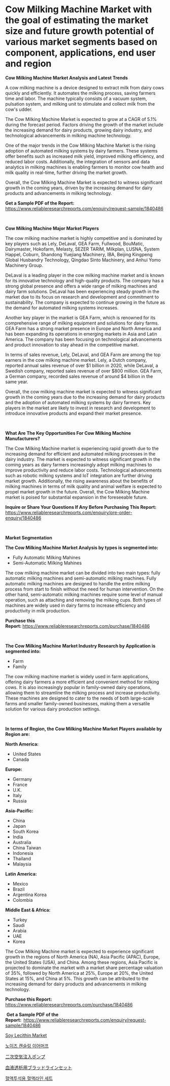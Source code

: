 <p><h1>Cow Milking Machine Market with the goal of estimating the market size and future growth potential of various market segments based on component, applications, end user and region</h1></p><p><strong>Cow Milking Machine Market Analysis and Latest Trends</strong></p>
<p><p>A cow milking machine is a device designed to extract milk from dairy cows quickly and efficiently. It automates the milking process, saving farmers time and labor. The machine typically consists of a vacuum system, pulsation system, and milking unit to stimulate and collect milk from the cow's udder.</p><p>The Cow Milking Machine Market is expected to grow at a CAGR of 5.1% during the forecast period. Factors driving the growth of the market include the increasing demand for dairy products, growing dairy industry, and technological advancements in milking machine technology. </p><p>One of the major trends in the Cow Milking Machine Market is the rising adoption of automated milking systems by dairy farmers. These systems offer benefits such as increased milk yield, improved milking efficiency, and reduced labor costs. Additionally, the integration of sensors and data analytics in milking machines is enabling farmers to monitor cow health and milk quality in real-time, further driving the market growth.</p><p>Overall, the Cow Milking Machine Market is expected to witness significant growth in the coming years, driven by the increasing demand for dairy products and advancements in milking technology.</p></p>
<p><strong>Get a Sample PDF of the Report:&nbsp;</strong> <a href="https://www.reliableresearchreports.com/enquiry/request-sample/1840486">https://www.reliableresearchreports.com/enquiry/request-sample/1840486</a></p>
<p>&nbsp;</p>
<p><strong>Cow Milking Machine Major Market Players</strong></p>
<p><p>The cow milking machine market is highly competitive and is dominated by key players such as Lely, DeLaval, GEA Farm, Fullwood, BouMatic, Dairymaster, Hokofarm, Melasty, SEZER TARIM, Milkplan, LUSNA, System Happel, Coburn, Shandong Yuejiang Machinery, IBA, Beijing Kingpeng Global Husbandry Technology, Qingdao Sinto Machinery, and Anhui Yomo Machinery Group.</p><p>DeLaval is a leading player in the cow milking machine market and is known for its innovative technology and high-quality products. The company has a strong global presence and offers a wide range of milking machines and dairy farm solutions. DeLaval has been experiencing steady growth in the market due to its focus on research and development and commitment to sustainability. The company is expected to continue growing in the future as the demand for automated milking systems increases.</p><p>Another key player in the market is GEA Farm, which is renowned for its comprehensive range of milking equipment and solutions for dairy farms. GEA Farm has a strong market presence in Europe and North America and has been expanding its operations in emerging markets in Asia and Latin America. The company has been focusing on technological advancements and product innovation to stay ahead in the competitive market.</p><p>In terms of sales revenue, Lely, DeLaval, and GEA Farm are among the top earners in the cow milking machine market. Lely, a Dutch company, reported annual sales revenue of over $1 billion in 2020, while DeLaval, a Swedish company, reported sales revenue of over $800 million. GEA Farm, a German company, recorded sales revenue of around $4 billion in the same year.</p><p>Overall, the cow milking machine market is expected to witness significant growth in the coming years due to the increasing demand for dairy products and the adoption of automated milking systems by dairy farmers. Key players in the market are likely to invest in research and development to introduce innovative products and expand their market presence.</p></p>
<p>&nbsp;</p>
<p><strong>What Are The Key Opportunities For Cow Milking Machine Manufacturers?</strong></p>
<p><p>The Cow Milking Machine market is experiencing rapid growth due to the increasing demand for efficient and automated milking processes in the dairy industry. The market is expected to witness significant growth in the coming years as dairy farmers increasingly adopt milking machines to improve productivity and reduce labor costs. Technological advancements such as robotic milking systems and IoT integration are further driving market growth. Additionally, the rising awareness about the benefits of milking machines in terms of milk quality and animal welfare is expected to propel market growth in the future. Overall, the Cow Milking Machine market is poised for substantial expansion in the foreseeable future.</p></p>
<p><strong>Inquire or Share Your Questions If Any Before Purchasing This Report:</strong> <a href="https://www.reliableresearchreports.com/enquiry/pre-order-enquiry/1840486">https://www.reliableresearchreports.com/enquiry/pre-order-enquiry/1840486</a></p>
<p>&nbsp;</p>
<p><strong>Market Segmentation</strong></p>
<p><strong>The Cow Milking Machine Market Analysis by types is segmented into:</strong></p>
<p><ul><li>Fully Automatic Milking Mahines</li><li>Semi-Automatic Milking Mahines</li></ul></p>
<p><p>The cow milking machine market can be divided into two main types: fully automatic milking machines and semi-automatic milking machines. Fully automatic milking machines are designed to handle the entire milking process from start to finish without the need for human intervention. On the other hand, semi-automatic milking machines require some level of manual operation, such as attaching and removing the milking cups. Both types of machines are widely used in dairy farms to increase efficiency and productivity in milk production.</p></p>
<p><strong>Purchase this Report:&nbsp;</strong><a href="https://www.reliableresearchreports.com/purchase/1840486">https://www.reliableresearchreports.com/purchase/1840486</a></p>
<p>&nbsp;</p>
<p><strong>The Cow Milking Machine Market Industry Research by Application is segmented into:</strong></p>
<p><ul><li>Farm</li><li>Family</li></ul></p>
<p><p>The cow milking machine market is widely used in farm applications, offering dairy farmers a more efficient and convenient method for milking cows. It is also increasingly popular in family-owned dairy operations, allowing them to streamline the milking process and increase productivity. These machines are designed to cater to the needs of both large-scale farms and smaller family-owned businesses, making them a versatile solution for various dairy production settings.</p></p>
<p>&nbsp;</p>
<p><strong>In terms of Region, the Cow Milking Machine Market Players available by Region are:</strong></p>
<p>
    <p> <strong> North America: </strong>
        <ul>
            <li>United States</li>
            <li>Canada</li>
        </ul>
        </p> 
    <p> <strong> Europe: </strong>
        <ul>
            <li>Germany</li>
            <li>France</li>
            <li>U.K.</li>
            <li>Italy</li>
            <li>Russia</li>
        </ul>
        </p> 
    <p> <strong> Asia-Pacific: </strong>
        <ul>
            <li>China</li>
            <li>Japan</li>
            <li>South Korea</li>
            <li>India</li>
            <li>Australia</li>
            <li>China Taiwan</li>
            <li>Indonesia</li>
            <li>Thailand</li>
            <li>Malaysia</li>
        </ul>
        </p> 
    <p> <strong> Latin America: </strong>
        <ul>
            <li>Mexico</li>
            <li>Brazil</li>
            <li>Argentina Korea</li>
            <li>Colombia</li>
        </ul>
        </p> 
    <p> <strong> Middle East & Africa: </strong>
        <ul>
            <li>Turkey</li>
            <li>Saudi</li>
            <li>Arabia</li>
            <li>UAE</li>
            <li>Korea</li>
        </ul>
    </p>
    </p>
<p><p>The Cow Milking Machine market is expected to experience significant growth in the regions of North America (NA), Asia Pacific (APAC), Europe, the United States (USA), and China. Among these regions, Asia Pacific is projected to dominate the market with a market share percentage valuation of 35%, followed by North America at 25%, Europe at 20%, the United States at 15%, and China at 5%. This growth can be attributed to the increasing demand for dairy products and advancements in milking technology.</p></p>
<p><strong>Purchase this Report: </strong><a href="https://www.reliableresearchreports.com/purchase/1840486">https://www.reliableresearchreports.com/purchase/1840486</a></p>
<p>&nbsp;<strong>Get a Sample PDF of the Report:&nbsp;&nbsp;</strong><a href="https://www.reliableresearchreports.com/enquiry/request-sample/1840486">https://www.reliableresearchreports.com/enquiry/request-sample/1840486</a></p>
<p><strong></strong></p>
<p><p><a href="https://github.com/pgtimber/Market-Research-Report-List-1/blob/main/soy-lecithin-market.md">Soy Lecithin Market</a></p><p><a href="https://medium.com/@pwbbmsbwwv85/%EC%86%8C%EC%9D%8C-%EC%B0%A8%EB%8B%A8-%EC%9D%B4%EC%96%B4%EB%A7%81-%EC%8B%9C%EC%9E%A5-%EC%A0%90%EC%9C%A0%EC%9C%A8-%EB%B3%80%ED%99%94-%EB%B0%8F-%EC%8B%9C%EC%9E%A5-%EC%84%B1%EC%9E%A5-%EC%B6%94%EC%84%B8-2024-2031-f3f2f35914d2">노이즈 캔슬링 이어머프</a></p><p><a href="https://medium.com/@nofrinla/%E4%BA%8C%E6%AC%A1%E7%A9%BA%E6%B0%97%E5%B0%8E%E5%85%A5%E3%83%9D%E3%83%B3%E3%83%97%E5%B8%82%E5%A0%B4-%E3%82%BF%E3%82%A4%E3%83%97-%E5%BF%9C%E7%94%A8-%E3%81%8A%E3%82%88%E3%81%B3%E5%9C%B0%E7%90%86%E3%81%AB%E3%82%88%E3%82%8B%E5%8C%85%E6%8B%AC%E7%9A%84%E3%81%AA%E8%A9%95%E4%BE%A1-3bf2e9d273c4">二次空気注入ポンプ</a></p><p><a href="https://medium.com/@reyeshowell655/%E8%A1%80%E6%B6%B2%E9%80%8F%E6%9E%90%E5%B8%82%E5%A0%B4%E3%81%AE%E5%B8%82%E5%A0%B4%E8%A6%8F%E6%A8%A1-%E5%B8%82%E5%A0%B4%E5%B1%95%E6%9C%9B%E3%81%A8%E5%B8%82%E5%A0%B4%E4%BA%88%E6%B8%AC-2024%E5%B9%B4%E3%81%8B%E3%82%892031%E5%B9%B4%E3%81%BE%E3%81%A7-7b1bc7edbc5d">血液透析用ブラッドラインセット</a></p><p><a href="https://medium.com/@loretadervishi2013/%ED%97%A4%EB%AA%A8%EB%94%94%EC%96%BC%EB%9D%BC%EC%9D%B4%EC%8B%9C%EC%8A%A4%EB%A5%BC-%EC%9C%84%ED%95%9C-%ED%98%88%EA%B4%80-%EC%84%B8%ED%8A%B8-%EC%8B%9C%EC%9E%A5%EC%9D%80-%EC%8B%9C%EC%9E%A5-%EC%A0%90%EC%9C%A0%EC%9C%A8-%ED%81%AC%EA%B8%B0-%EB%B0%8F-2031%EB%85%84%EA%B9%8C%EC%A7%80%EC%9D%98-%EC%98%88%EC%83%81-%EC%98%88%EC%B8%A1%EC%97%90-%EC%B4%88%EC%A0%90%EC%9D%84-%EB%A7%9E%EC%B6%A5%EB%8B%88%EB%8B%A4-b396e511cc14">혈액투석용 혈액라인 세트</a></p></p>